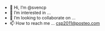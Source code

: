 - 👋 Hi, I’m @svencp
- 👀 I’m interested in ...
- 💞️ I’m looking to collaborate on ...
- 📫 How to reach me ...   csp2011@posteo.com

<!---
svencp/svencp is a ✨ special ✨ repository because its `README.md` (this file) appears on your GitHub profile.
You can click the Preview link to take a look at your changes.
--->
